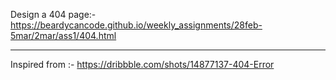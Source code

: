 Design a 404 page:- https://beardycancode.github.io/weekly_assignments/28feb-5mar/2mar/ass1/404.html


-----------------------------------------------------------------------------------------------------------------------------------------------------------------------------------------
Inspired from :- https://dribbble.com/shots/14877137-404-Error
